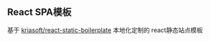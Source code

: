 
## React SPA模板
基于 [kriasoft/react-static-boilerplate](https://github.com/kriasoft/react-static-boilerplate) 本地化定制的 react静态站点模板


